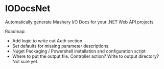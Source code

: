 IODocsNet
=========

Automatically generate Mashery I/O Docs for your .NET Web API projects.

Roadmap:
* Add logic to write out Auth section
* Set defaults for missing parameter descriptions.
* Nuget Packaging / Powershell installation and configuration script
* Where to put the output file. Controller action? Write to output directory? Not sure yet.
